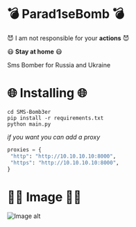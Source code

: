 # 💣 Parad1seBomb 💣 
😈  I am not responsible for your **actions** 😈 

😷  **Stay at home** 😷 

Sms Bomber for Russia and Ukraine

# 🌐 Installing 🌐 #
```
cd SMS-Bomb3er
pip install -r requirements.txt
python main.py
```
_if you want you can add a proxy_

```python
proxies = {
 "http": "http://10.10.10.10:8000",
 "https": "http://10.10.10.10:8000",
}
```
# 👨‍💻 Image 👩‍💻 
![Image alt](https://github.com/K1ngSoul/Parad1seBomb/blob/master/img/test2.PNG)
